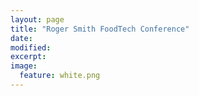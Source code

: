 ```yaml
---
layout: page
title: "Roger Smith FoodTech Conference"
date: 
modified:
excerpt:
image:
  feature: white.png
---
```


